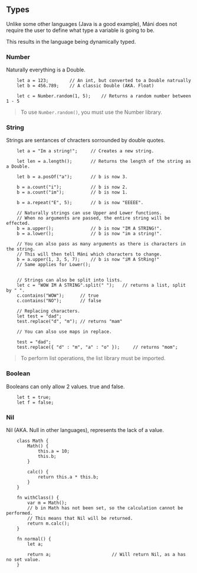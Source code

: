 ## Types
Unlike some other languages (Java is a good example), Máni does not require the user to define what type a variable is going to be.

This results in the language being dynamically typed.

### Number
Naturally everything is a Double.
~~~ mani
    let a = 123;        // An int, but converted to a Double natrually
    let b = 456.789;    // A classic Double (AKA. Float)

    let c = Number.random(1, 5);    // Returns a random number between 1 - 5
~~~

> To use `Number.random()`, you must use the Number library.

### String
Strings are sentances of chracters sorrounded by double quotes.
~~~ mani
    let a = "Im a string!";     // Creates a new string.

    let len = a.length();       // Returns the length of the string as a Double.

    let b = a.posOf("a");       // b is now 3.

    b = a.count("i");           // b is now 2.
    b = a.count("im");          // b is now 1.

    b = a.repeat("E", 5);       // b is now "EEEEE".

    // Naturally strings can use Upper and Lower functions.
    // When no arguments are passed, the entire string will be effected.
    b = a.upper();              // b is now "IM A STRING!".
    b = a.lower();              // b is now "im a string!".

    // You can also pass as many arguments as there is characters in the string.
    // This will then tell Máni which characters to change.
    b = a.upper(1, 3, 5, 7);    // b is now "iM A StRing!"
    // Same applies for Lower();


    // Strings can also be split into lists.
    let c = "WOW IM A STRING".split(" ");   // returns a list, split by " ".
    c.contains("WOW");      // true
    c.contains("NO");       // false

    // Replacing characters.
    let test = "dad";
    test.replace("d", "m"); // returns "mam"

    // You can also use maps in replace.

    test = "dad";
    test.replace({ "d" : "m", "a" : "o" });     // returns "mom";
~~~

> To perform list operations, the list library must be imported.

### Boolean
Booleans can only allow 2 values. true and false.

~~~ mani
    let t = true;
    let f = false;
~~~

### Nil
Nil (AKA. Null in other languages), represents the lack of a value.
~~~ mani
    class Math {
        Math() {
            this.a = 10;
            this.b;
        }

        calc() {
            return this.a * this.b;
        }
    }

    fn withClass() {
        var m = Math();
        // b in Math has not been set, so the calculation cannot be performed.
        // This means that Nil will be returned.
        return m.calc();
    }

    fn normal() {
        let a;

        return a;                       // Will return Nil, as a has no set value.
    }
~~~